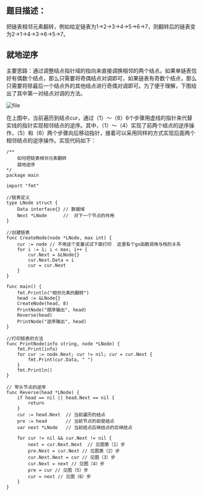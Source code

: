 ## 题目描述：

把链表相邻元素翻转，例如给定链表为1->2->3->4->5->6->7，则翻转后的链表变为2->1->4->3->6->5->7。

## 就地逆序

主要思路：通过调整结点指针域的指向来直接调换相邻的两个结点。如果单链表恰好有偶数个结点，那么只需要将奇偶结点对调即可，如果链表有奇数个结点，那么只需要将除最后一个结点外的其他结点进行奇偶对调即可。为了便于理解，下图给出了其中第一对结点对调的方法。

![file](http://cdn.xiaot123.com/blog/2020-05/wx_20200520161231.png-blog?ynotemdtimestamp=1610262092546)

在上图中，当前遍历到结点cur，通过（1）～（6）6个步骤用虚线的指针来代替实线的指针实现相邻结点的逆序。其中，（1）～（4）实现了前两个结点的逆序操作，（5）和（6）两个步骤向后移动指针，接着可以采用同样的方式实现后面两个相邻结点的逆序操作。实现代码如下：

```
/**
	如何把链表相邻元素翻转
	就地逆序
*/
package main

import "fmt"

//链表定义
type LNode struct {
	Data interface{} // 数据域
	Next *LNode      //  对下一个节点的作用
}

//创建链表
func CreateNode(node *LNode, max int) {
	cur := node // 不用这个变量试试下面打印  这里有个go函数调用与栈的关系
	for i := 1; i < max; i++ {
		cur.Next = &LNode{}
		cur.Next.Data = i
		cur = cur.Next
	}
}

func main() {
	fmt.Println("相邻元素的翻转")
	head := &LNode{}
	CreateNode(head, 8)
	PrintNode("顺序输出", head)
	Reverse(head)
	PrintNode("逆序输出", head)
}

//打印链表的方法
func PrintNode(info string, node *LNode) {
	fmt.Print(info)
	for cur := node.Next; cur != nil; cur = cur.Next {
		fmt.Print(cur.Data, " ")
	}
	fmt.Println()
}

// 带头节点的逆序
func Reverse(head *LNode) {
	if head == nil || head.Next == nil {
		return
	}
	cur := head.Next  // 当前遍历的结点
	pre := head       // 当前节点的前驱结点
	var next *LNode   // 当前结点后继结点的后继结点

	for cur != nil && cur.Next != nil {
		next = cur.Next.Next  // 见图第（1）步
		pre.Next = cur.Next // 见图第（2）步
		cur.Next.Next = cur // 见图（3）步
		cur.Next = next // 见图（4）步
		pre = cur // 见图（5）步
		cur = next // 见图（6）步
	}
}
```